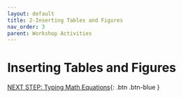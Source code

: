 ```yaml
---
layout: default
title: 2-Inserting Tables and Figures
nav_order: 3
parent: Workshop Activities
---
```


# Inserting Tables and Figures

[NEXT STEP: Typing Math Equations](act-3.html){: .btn .btn-blue }
